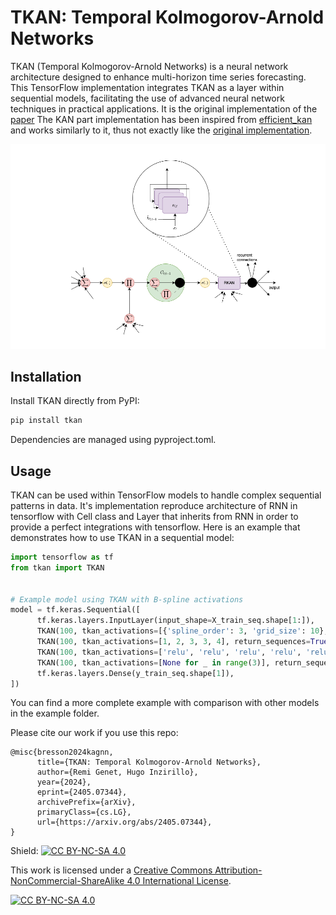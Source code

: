 # TKAN: Temporal Kolmogorov-Arnold Networks

TKAN (Temporal Kolmogorov-Arnold Networks) is a neural network architecture designed to enhance multi-horizon time series forecasting. This TensorFlow implementation integrates TKAN as a layer within sequential models, facilitating the use of advanced neural network techniques in practical applications. It is the original implementation of the [paper](https://arxiv.org/abs/2405.07344)
The KAN part implementation has been inspired from [efficient_kan](https://github.com/Blealtan/efficient-kan) and works similarly to it, thus not exactly like the [original implementation](https://github.com/KindXiaoming/pykan).


![TKAN representation](image/TKAN.drawio.png)

## Installation

Install TKAN directly from PyPI:

```bash
pip install tkan
```

Dependencies are managed using pyproject.toml.

## Usage

TKAN can be used within TensorFlow models to handle complex sequential patterns in data.
It's implementation reproduce architecture of RNN in tensorflow with Cell class and Layer that inherits from RNN in order to provide a perfect integrations with tensorflow.
Here is an example that demonstrates how to use TKAN in a sequential model:

```python
import tensorflow as tf
from tkan import TKAN


# Example model using TKAN with B-spline activations
model = tf.keras.Sequential([
      tf.keras.layers.InputLayer(input_shape=X_train_seq.shape[1:]),
      TKAN(100, tkan_activations=[{'spline_order': 3, 'grid_size': 10}, {'spline_order': 1, 'grid_size': 5}, {'spline_order': 4, 'grid_size': 6}, ], return_sequences=True, use_bias=True), #Define the params of the KANLinear as dict as here
      TKAN(100, tkan_activations=[1, 2, 3, 3, 4], return_sequences=True, use_bias=True), #Use float or int to specify only the exponent of the spline
      TKAN(100, tkan_activations=['relu', 'relu', 'relu', 'relu', 'relu'], return_sequences=True, use_bias=True), #Or use string to specify the standard tensorflow activation using Dense in sublayers instead of KANLinear
      TKAN(100, tkan_activations=[None for _ in range(3)], return_sequences=False, use_bias=True), # Or put None for default activation
      tf.keras.layers.Dense(y_train_seq.shape[1]),
])
```

You can find a more complete example with comparison with other models in the example folder.

Please cite our work if you use this repo:
```
@misc{bresson2024kagnn,
      title={TKAN: Temporal Kolmogorov-Arnold Networks}, 
      author={Remi Genet, Hugo Inzirillo},
      year={2024},
      eprint={2405.07344},
      archivePrefix={arXiv},
      primaryClass={cs.LG},
      url={https://arxiv.org/abs/2405.07344}, 
}
```

Shield: [![CC BY-NC-SA 4.0][cc-by-nc-sa-shield]][cc-by-nc-sa]

This work is licensed under a
[Creative Commons Attribution-NonCommercial-ShareAlike 4.0 International License][cc-by-nc-sa].

[![CC BY-NC-SA 4.0][cc-by-nc-sa-image]][cc-by-nc-sa]

[cc-by-nc-sa]: http://creativecommons.org/licenses/by-nc-sa/4.0/
[cc-by-nc-sa-image]: https://licensebuttons.net/l/by-nc-sa/4.0/88x31.png
[cc-by-nc-sa-shield]: https://img.shields.io/badge/License-CC%20BY--NC--SA%204.0-lightgrey.svg
